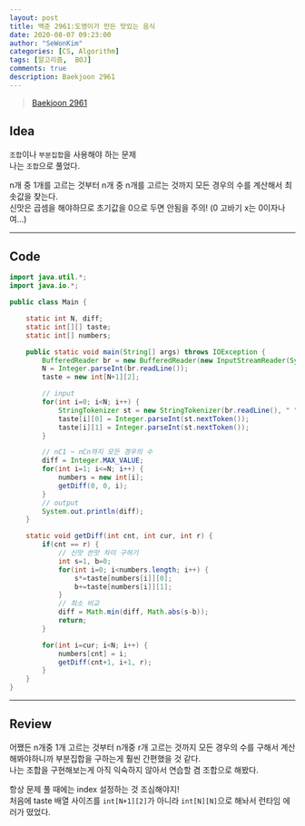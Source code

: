 ```yaml
---
layout: post
title: 백준 2961:도영이가 만든 맛있는 음식
date: 2020-08-07 09:23:00
author: "SeWonKim"
categories: [CS, Algorithm]
tags: [알고리즘,  BOJ]
comments: true
description: Baekjoon 2961
---
```


> [Baekjoon 2961](https://www.acmicpc.net/problem/2961)

## Idea

`조합`이나 `부분집합`을 사용해야 하는 문제  
나는 `조합`으로 풀었다.

n개 중 1개를 고르는 것부터 n개 중 n개를 고르는 것까지 모든 경우의 수를 계산해서 최솟값을 찾는다.  
신맛은 곱셈을 해야하므로 초기값을 0으로 두면 안됨을 주의! (0 고바기 x는 0이자나여...)

---

## Code

```java
import java.util.*;
import java.io.*;

public class Main {

    static int N, diff;
    static int[][] taste;
    static int[] numbers;

    public static void main(String[] args) throws IOException {
        BufferedReader br = new BufferedReader(new InputStreamReader(System.in));
        N = Integer.parseInt(br.readLine());
        taste = new int[N+1][2];

        // input
        for(int i=0; i<N; i++) {
            StringTokenizer st = new StringTokenizer(br.readLine(), " ");
            taste[i][0] = Integer.parseInt(st.nextToken());
            taste[i][1] = Integer.parseInt(st.nextToken());
        }

        // nC1 ~ nCn까지 모든 경우의 수
        diff = Integer.MAX_VALUE;
        for(int i=1; i<=N; i++) {
            numbers = new int[i];
            getDiff(0, 0, i);
        }
        // output
        System.out.println(diff);
    }

    static void getDiff(int cnt, int cur, int r) {
        if(cnt == r) {
            // 신맛 쓴맛 차이 구하기
            int s=1, b=0;
            for(int i=0; i<numbers.length; i++) {
                s*=taste[numbers[i]][0];
                b+=taste[numbers[i]][1];
            }
            // 최소 비교
            diff = Math.min(diff, Math.abs(s-b));
            return;
        }

        for(int i=cur; i<N; i++) {
            numbers[cnt] = i;
            getDiff(cnt+1, i+1, r);
        }
    }
}
```

---

## Review

어쨌든 n개중 1개 고르는 것부터 n개중 r개 고르는 것까지 모든 경우의 수를 구해서 계산해봐야하니까 부분집합을 구하는게 훨씬 간편했을 것 같다.  
나는 조합을 구현해보는게 아직 익숙하지 않아서 연습할 겸 조합으로 해봤다.

항상 문제 풀 때에는 index 설정하는 것 조심해야지!  
처음에 taste 배열 사이즈를 `int[N+1][2]`가 아니라 `int[N][N]`으로 해놔서 런타임 에러가 떴었다.
